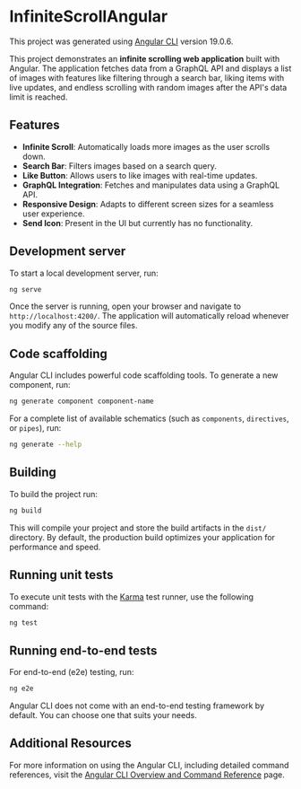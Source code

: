 # InfiniteScrollAngular

This project was generated using [Angular CLI](https://github.com/angular/angular-cli) version 19.0.6.

This project demonstrates an **infinite scrolling web application** built with Angular. The application fetches data from a GraphQL API and displays a list of images with features like filtering through a search bar, liking items with live updates, and endless scrolling with random images after the API's data limit is reached.

## Features

- **Infinite Scroll**: Automatically loads more images as the user scrolls down.
- **Search Bar**: Filters images based on a search query.
- **Like Button**: Allows users to like images with real-time updates.
- **GraphQL Integration**: Fetches and manipulates data using a GraphQL API.
- **Responsive Design**: Adapts to different screen sizes for a seamless user experience.
- **Send Icon**: Present in the UI but currently has no functionality.

## Development server

To start a local development server, run:

```bash
ng serve
```

Once the server is running, open your browser and navigate to `http://localhost:4200/`. The application will automatically reload whenever you modify any of the source files.

## Code scaffolding

Angular CLI includes powerful code scaffolding tools. To generate a new component, run:

```bash
ng generate component component-name
```

For a complete list of available schematics (such as `components`, `directives`, or `pipes`), run:

```bash
ng generate --help
```

## Building

To build the project run:

```bash
ng build
```

This will compile your project and store the build artifacts in the `dist/` directory. By default, the production build optimizes your application for performance and speed.

## Running unit tests

To execute unit tests with the [Karma](https://karma-runner.github.io) test runner, use the following command:

```bash
ng test
```

## Running end-to-end tests

For end-to-end (e2e) testing, run:

```bash
ng e2e
```

Angular CLI does not come with an end-to-end testing framework by default. You can choose one that suits your needs.

## Additional Resources

For more information on using the Angular CLI, including detailed command references, visit the [Angular CLI Overview and Command Reference](https://angular.dev/tools/cli) page.
